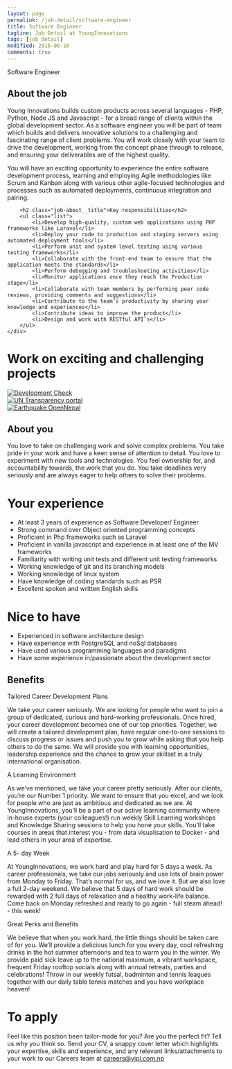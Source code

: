 ```yaml
---
layout: page
permalink: /job-detail/software-engineer
title: Software Engineer
tagline: Job Detail at YoungInnovations
tags: [job detail]
modified: 2016-06-16
comments: true
---
```


<div class="job-teaser">
    <div class="job-teaser__hero-content wrap-960">    
        <div class="job-teaser__img-circle software-developer"></div>
        <span class="hero-content__description">Software Engineer</span>
    </div>    
</div>

<div class="job-about">
    <div class="wrap-620">
        <h2 class="job-about__title">About the job</h2>
        <div class="job-about__description">
             <p>Young Innovations builds custom products across several languages - PHP, Python, Node JS and Javascript - for a broad range of clients within the global development sector. As a software engineer you will be part of team which builds and delivers innovative solutions to a challenging and fascinating range of client problems. You will work closely with your team to drive the development, working from the concept phase through to release, and ensuring your deliverables are of the highest quality.</p> 
              <p>You will have an exciting opportunity to experience the entire software development process, learning and employing Agile methodologies like Scrum and Kanban along with various other agile-focused technologies and processes such as automated deployments, continuous integration and pairing.</p>    
        </div>
        
        <h2 class="job-about__title">Key responsibilities</h2>
        <ul class="list">
            <li>Develop high-quality, custom web applications using PHP frameworks like Laravel</li>
            <li>Deploy your code to production and staging servers using automated deployment tools</li>
            <li>Perform unit and system level testing using various testing frameworks</li>
            <li>Collaborate with the front-end team to ensure that the application meets the standards</li>
            <li>Perform debugging and troubleshooting activities</li>
            <li>Monitor applications once they reach the Production stage</li>
            <li>Collaborate with team members by performing peer code reviews, providing comments and suggestions</li>
            <li>Contribute to the team’s productivity by sharing your knowledge and experiences</li>
            <li>Contribute ideas to improve the product</li>
            <li>Design and work with RESTful API’s</li>
        </ul>
    </div>
</div>

<div class="work-fun">
    <div class="wrap-960">
        <h1 class="career-title">Work on exciting and challenging projects</h1>
        <div class="work-fun-wrapper">
            <div class="work-fun-wrapper__list">
                <a href="http://www.developmentcheck.org/" title="Development Check">
                    <img src="/images/career/ic_devcheck_shot.jpg" alt="Development Check" />   
                </a>     
            </div>
            <div class="work-fun-wrapper__list">
                <a href="http://open.undg.org/" title="UN Transparency Portal">
                    <img src="/images/career/ic_undg_shot.jpg" alt="UN Transparency portal" >   
                </a>             
            </div>
            <div class="work-fun-wrapper__list">
                <a href="http://earthquake.opennepal.net/" title="Earthquake OpenNepal">
                    <img src="/images/career/ic_earthquake_shot.jpg" alt="Earthquake OpenNepal" >   
                </a>             
            </div>
        </div>
    </div>
</div>

<div class="job-about__you">
    <div class="wrap-620">
        <h2 class="job-about__title">About you</h2>
        <div class="job-about__description">
             <p>You love to take on challenging work and solve complex problems. You take pride in your work and have a keen sense of attention to detail. You love to experiment with new tools and technologies. You feel ownership for, and accountability towards, the work that you do. You take deadlines very seriously and are always eager to help others to solve their problems.</p>
        </div>
        <div class="requirements">
            <h1 class="heading__title">Your experience</h1>
            <ul class="list">
                    <li>At least 3 years of experience as Software Developer/ Engineer</li>
                    <li>Strong command over Object oriented programming concepts </li>
                    <li>Proficient in Php frameworks such as Laravel</li>
                    <li>Proficient in vanilla javascript and experience in at least one of the MV frameworks</li>
                    <li>Familiarity with writing unit tests and different unit testing frameworks</li>
                    <li>Working knowledge of git and its branching models</li>
                    <li>Working knowledge of linux system</li>
                    <li>Have knowledge of coding standards such as PSR</li>
                    <li>Excellent spoken and written English skills</li>
            </ul>
        </div>        
        <div class="bonus-pts">
              <h1 class="heading__title">Nice to have</h1>
              <ul class="list">
                  <li>Experienced in software architecture design</li>
                  <li>Have experience with PostgreSQL and noSql databases</li>
                  <li>Have used various programming languages and paradigms</li>
                  <li>Have some experience in/passionate about the development sector</li>                  
              </ul>
        </div>
    </div>  
</div>  
<div class="career-benefits">
    <div class="wrap-960">
        <h2 class="career-title">Benefits</h2>
        <div class="benefits-wrap clearfix">
            <div class="benefits-wrap__list">
                <div class="benefits-wrap__list-content">
                    <span class="benefits-wrap-title">Tailored Career Development Plans</span>
                    <p>We take your career seriously. We are looking for people who want to join a group of dedicated, curious and hard-working professionals. Once hired, your career development becomes one of our top priorities. Together, we will create a tailored development plan, have regular one-to-one sessions to discuss progress or issues and push you to grow while asking that you help others to do the same. We will provide you with learning opportunities, leadership experience and the chance to grow your skillset in a truly international organisation. </p>    
                </div>    
            </div>
            <div class="benefits-wrap__list">
                <div class="benefits-wrap__list-content">
                    <span class="benefits-wrap-title">A Learning Environment</span>
                    <p>As we’ve mentioned, we take your career pretty seriously. After our clients, you’re our Number 1 priority. We want to ensure that you excel, and we look for people who are just as ambitious and dedicated as we are. At YoungInnovations, you’ll be a part of our active learning community where in-house experts (your colleagues!) run weekly  Skill Learning workshops and Knowledge Sharing sessions to help you hone your skills. You’ll take courses in areas that interest you - from data visualisation to Docker - and lead others in your area of expertise.</p>    
                </div>    
            </div>
            <div class="benefits-wrap__list">
                <div class="benefits-wrap__list-content">
                    <span class="benefits-wrap-title">A 5- day Week</span>
                    <p>At YoungInnovations, we work hard and play hard for 5 days a week. As career professionals, we take our jobs seriously and use lots of brain power from Monday to Friday. That’s normal for us, and we love it. But we also love a full 2-day weekend. We believe that 5 days of hard work should be rewarded with 2 full days of relaxation and a healthy work-life balance. Come back on Monday refreshed and ready to go again - full steam ahead! - this week!</p>    
                </div>    
            </div>
            <div class="benefits-wrap__list">
                <div class="benefits-wrap__list-content">
                    <span class="benefits-wrap-title">Great Perks and Benefits</span>
                    <p>We believe that when you work hard, the little things should be taken care of for you. We’ll provide a delicious lunch for you every day, cool refreshing drinks in the hot summer afternoons and tea to warm you in the winter.  We provide paid sick leave up to the national maximum, a vibrant workspace, frequent Friday rooftop socials along with annual retreats, parties and celebrations!  Throw in our weekly futsal, badminton and tennis leagues together with our daily table tennis matches and you have workplace heaven!</p>    
                </div>    
            </div>            
        </div>
    </div>    
</div>
<div class="job-apply wrap-620">
    <h1 class="heading__title">To apply</h1>
    <p class="survey">Feel like this position been tailor-made for you? Are you the perfect fit? Tell us why you think so. Send your CV, a snappy cover letter which highlights your expertise, skills and experience, and any relevant links/attachments to your work to our Careers team at <a href="mailto:careers@yipl.com.np">careers@yipl.com.np</a></p>
</div>